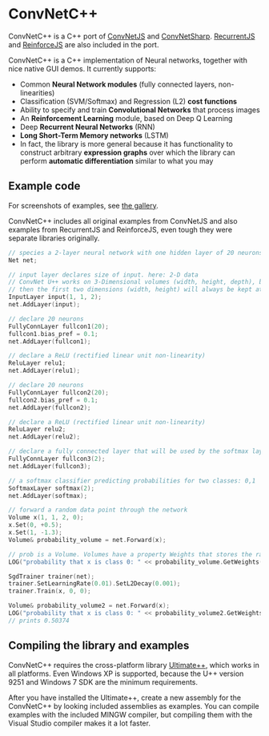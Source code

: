 # ConvNetC++
ConvNetC++ is a C++ port of [ConvNetJS](https://github.com/karpathy/convnetjs) and [ConvNetSharp](https://github.com/cbovar/ConvNetSharp). [RecurrentJS](https://github.com/karpathy/recurrentjs) and 
[ReinforceJS](https://github.com/karpathy/reinforcejs) are also included in the port.

ConvNetC++ is a C++ implementation of Neural networks, together with nice native GUI demos. It currently supports:

- Common **Neural Network modules** (fully connected layers, non-linearities)
- Classification (SVM/Softmax) and Regression (L2) **cost functions**
- Ability to specify and train **Convolutional Networks** that process images
- An **Reinforcement Learning** module, based on Deep Q Learning
- Deep **Recurrent Neural Networks** (RNN) 
- **Long Short-Term Memory networks** (LSTM) 
- In fact, the library is more general because it has functionality to construct arbitrary **expression graphs** over which the library can perform **automatic differentiation** similar to what you may 

## Example code

For screenshots of examples, see [the gallery](https://github.com/sppp/ConvNetC-/blob/master/GALLERY.md).

ConvNetC++ includes all original examples from ConvNetJS and also examples from RecurrentJS and ReinforceJS, even tough they were separate libraries originally.

```c++
// species a 2-layer neural network with one hidden layer of 20 neurons
Net net;

// input layer declares size of input. here: 2-D data
// ConvNet U++ works on 3-Dimensional volumes (width, height, depth), but if you're not dealing with images
// then the first two dimensions (width, height) will always be kept at size 1
InputLayer input(1, 1, 2);
net.AddLayer(input);

// declare 20 neurons
FullyConnLayer fullcon1(20);
fullcon1.bias_pref = 0.1;
net.AddLayer(fullcon1);

// declare a ReLU (rectified linear unit non-linearity)
ReluLayer relu1;
net.AddLayer(relu1);

// declare 20 neurons
FullyConnLayer fullcon2(20);
fullcon2.bias_pref = 0.1;
net.AddLayer(fullcon2);

// declare a ReLU (rectified linear unit non-linearity)
ReluLayer relu2;
net.AddLayer(relu2);

// declare a fully connected layer that will be used by the softmax layer
FullyConnLayer fullcon3(2);
net.AddLayer(fullcon3);

// a softmax classifier predicting probabilities for two classes: 0,1
SoftmaxLayer softmax(2);
net.AddLayer(softmax);

// forward a random data point through the network
Volume x(1, 1, 2, 0);
x.Set(0, +0.5);
x.Set(1, -1.3);
Volume& probability_volume = net.Forward(x);

// prob is a Volume. Volumes have a property Weights that stores the raw data, and WeightGradients that stores gradients
LOG("probability that x is class 0: " << probability_volume.GetWeights()[0]); // prints 0.50101

SgdTrainer trainer(net);
trainer.SetLearningRate(0.01).SetL2Decay(0.001);
trainer.Train(x, 0, 0);

Volume& probability_volume2 = net.Forward(x);
LOG("probability that x is class 0: " << probability_volume2.GetWeights()[0]);
// prints 0.50374
```

## Compiling the library and examples
ConvNetC++ requires the cross-platform library [Ultimate++](https://sourceforge.net/projects/upp/files/upp/2015.2/), which works in all platforms. Even Windows XP is supported, because the U++ version 
9251 and Windows 7 SDK are the minimum requirements.

After you have installed the Ultimate++, create a new assembly for the ConvNetC++ by looking included assemblies as examples.
You can compile examples with the included MINGW compiler, but compiling them with the Visual Studio compiler makes it a lot faster.
